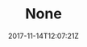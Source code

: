 ---
title: 'None'
draft: false
path: 03-mindello/_NIC0525.JPG
description: ''
date: 2017-11-14T12:07:21Z
location: None
size: 6000x4000
catergory: mindello
--- 